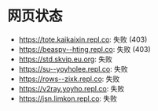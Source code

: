 # 网页状态
- https://tote.kaikaixin.repl.co: 失败 (403)
- https://beaspy--hting.repl.co: 失败 (403)
- https://std.skvip.eu.org: 失败
- https://su--yoyholee.repl.co: 失败
- https://rows--zixk.repl.co: 失败
- https://v2ray.yoyho.repl.co: 失败
- https://jsn.limkon.repl.co: 失败

